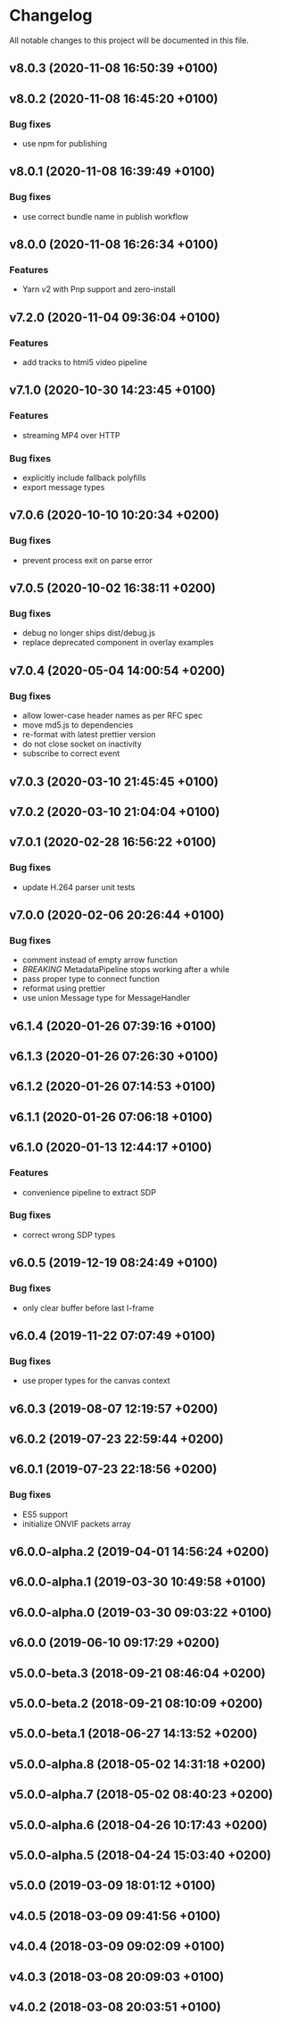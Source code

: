 # Changelog

All notable changes to this project will be documented in this file.

## v8.0.3 (2020-11-08 16:50:39 +0100)

## v8.0.2 (2020-11-08 16:45:20 +0100)

### Bug fixes

  - use npm for publishing

## v8.0.1 (2020-11-08 16:39:49 +0100)

### Bug fixes

  - use correct bundle name in publish workflow

## v8.0.0 (2020-11-08 16:26:34 +0100)

### Features

  - Yarn v2 with Pnp support and zero-install

## v7.2.0 (2020-11-04 09:36:04 +0100)

### Features

  - add tracks to html5 video pipeline

## v7.1.0 (2020-10-30 14:23:45 +0100)

### Features

  - streaming MP4 over HTTP

### Bug fixes

  - explicitly include fallback polyfills
  - export message types

## v7.0.6 (2020-10-10 10:20:34 +0200)

### Bug fixes

  - prevent process exit on parse error

## v7.0.5 (2020-10-02 16:38:11 +0200)

### Bug fixes

  - debug no longer ships dist/debug.js
  - replace deprecated component in overlay examples

## v7.0.4 (2020-05-04 14:00:54 +0200)

### Bug fixes

  - allow lower-case header names as per RFC spec
  - move md5.js to dependencies
  - re-format with latest prettier version
  - do not close socket on inactivity
  - subscribe to correct event

## v7.0.3 (2020-03-10 21:45:45 +0100)

## v7.0.2 (2020-03-10 21:04:04 +0100)

## v7.0.1 (2020-02-28 16:56:22 +0100)

### Bug fixes

  - update H.264 parser unit tests

## v7.0.0 (2020-02-06 20:26:44 +0100)

### Bug fixes

  - comment instead of empty arrow function
  - *BREAKING* MetadataPipeline stops working after a while
  - pass proper type to connect function
  - reformat using prettier
  - use union Message type for MessageHandler

## v6.1.4 (2020-01-26 07:39:16 +0100)

## v6.1.3 (2020-01-26 07:26:30 +0100)

## v6.1.2 (2020-01-26 07:14:53 +0100)

## v6.1.1 (2020-01-26 07:06:18 +0100)

## v6.1.0 (2020-01-13 12:44:17 +0100)

### Features

  - convenience pipeline to extract SDP

### Bug fixes

  - correct wrong SDP types

## v6.0.5 (2019-12-19 08:24:49 +0100)

### Bug fixes

  - only clear buffer before last I-frame

## v6.0.4 (2019-11-22 07:07:49 +0100)

### Bug fixes

  - use proper types for the canvas context

## v6.0.3 (2019-08-07 12:19:57 +0200)

## v6.0.2 (2019-07-23 22:59:44 +0200)

## v6.0.1 (2019-07-23 22:18:56 +0200)

### Bug fixes

  - ES5 support
  - initialize ONVIF packets array

## v6.0.0-alpha.2 (2019-04-01 14:56:24 +0200)

## v6.0.0-alpha.1 (2019-03-30 10:49:58 +0100)

## v6.0.0-alpha.0 (2019-03-30 09:03:22 +0100)

## v6.0.0 (2019-06-10 09:17:29 +0200)

## v5.0.0-beta.3 (2018-09-21 08:46:04 +0200)

## v5.0.0-beta.2 (2018-09-21 08:10:09 +0200)

## v5.0.0-beta.1 (2018-06-27 14:13:52 +0200)

## v5.0.0-alpha.8 (2018-05-02 14:31:18 +0200)

## v5.0.0-alpha.7 (2018-05-02 08:40:23 +0200)

## v5.0.0-alpha.6 (2018-04-26 10:17:43 +0200)

## v5.0.0-alpha.5 (2018-04-24 15:03:40 +0200)

## v5.0.0 (2019-03-09 18:01:12 +0100)

## v4.0.5 (2018-03-09 09:41:56 +0100)

## v4.0.4 (2018-03-09 09:02:09 +0100)

## v4.0.3 (2018-03-08 20:09:03 +0100)

## v4.0.2 (2018-03-08 20:03:51 +0100)

